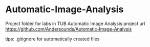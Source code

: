 # Automatic-Image-Analysis

Project folder for labs in TUB Automatic Image Analysis
project url https://github.com/Andersounds/Automatic-Image-Analysis

tips: .gitignore for automatically created files
